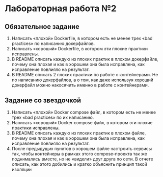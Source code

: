 # Лабораторная работа №2

## Обязательное задание

1. Написать «плохой» Dockerfile, в котором есть не менее трех «bad practices» по написанию докерфайлов.
2. Написать «хороший» Dockerfile, в котором эти плохие практики исправлены.
3. В README описать каждую из плохих практик в плохом докерфайле, почему она плохая и как в хорошем она была исправлена, как исправление повлияло на результат.
4. В README описать 2 плохих практики по работе с контейнерами. Не по написанию докерфайлов, а о том, как даже используя хороший докерфайл можно накосячить именно в работе с контейнерами.

## Задание со звездочкой

1. Написать «плохой» Docker compose файл, в котором есть не менее трех «bad practices» по их написанию.
2. Написать «хороший» Docker compose файл, в котором эти плохие практики исправлены.
3. В README описать каждую из плохих практик в плохом файле, почему она плохая и как в хорошем она была исправлена, как исправление повлияло на результат.
4. После предыдущих пунктов в хорошем файле настроить сервисы так, чтобы контейнеры в рамках этого compose-проекта так же поднимались вместе, но не «видели» друг друга по сети. В отчете описать, как этого добились и кратко объяснить принцип такой изоляции
